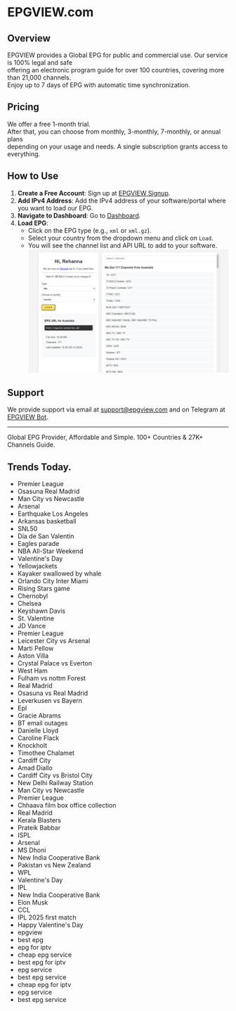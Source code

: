 # EPGVIEW.com



## Overview
EPGVIEW provides a Global EPG for public and commercial use. Our service is 100% legal and safe\
offering an electronic program guide for over 100 countries, covering more than 21,000 channels.\
Enjoy up to 7 days of EPG with automatic time synchronization.

## Pricing
We offer a free 1-month trial. \
After that, you can choose from monthly, 3-monthly, 7-monthly, or annual plans \
depending on your usage and needs. A single subscription grants access to everything.

## How to Use
1. **Create a Free Account**: Sign up at [EPGVIEW Signup](https://epgview.com/signup.php).
2. **Add IPv4 Address**: Add the IPv4 address of your software/portal where you want to load our EPG.
3. **Navigate to Dashboard**: Go to [Dashboard](https://epgview.com/dashboard.php).
4. **Load EPG**:
   - Click on the EPG type (e.g., `xml` or `xml.gz`).
   - Select your country from the dropdown menu and click on `Load`.
   - You will see the channel list and API URL to add to your software.
![EPGVIEW](img/dashboard.png)
## Support
We provide support via email at [support@epgview.com](mailto:support@epgview.com) and on Telegram at [EPGVIEW Bot](https://t.me/epgview_bot).

---

Global EPG Provider, Affordable and Simple. 100+ Countries & 27K+ Channels Guide.

## Trends Today.

- Premier League
- Osasuna  Real Madrid
- Man City vs Newcastle
- Arsenal
- Earthquake Los Angeles
- Arkansas basketball
- SNL50
- Día de San Valentín
- Eagles parade
- NBA All-Star Weekend
- Valentine's Day
- Yellowjackets
- Kayaker swallowed by whale
- Orlando City  Inter Miami
- Rising Stars game
- Chernobyl
- Chelsea
- Keyshawn Davis
- St. Valentine
- JD Vance
- Premier League
- Leicester City vs Arsenal
- Marti Pellow
- Aston Villa
- Crystal Palace vs Everton
- West Ham
- Fulham vs nottm Forest
- Real Madrid
- Osasuna vs Real Madrid
- Leverkusen vs Bayern
- Epl
- Gracie Abrams
- BT email outages
- Danielle Lloyd
- Caroline Flack
- Knockholt
- Timothee Chalamet
- Cardiff City
- Amad Diallo
- Cardiff City vs Bristol City
- New Delhi Railway Station
- Man City vs Newcastle
- Premier League
- Chhaava film box office collection
- Real Madrid
- Kerala Blasters
- Prateik Babbar
- ISPL
- Arsenal
- MS Dhoni
- New India Cooperative Bank
- Pakistan vs New Zealand
- WPL
- Valentine's Day
- IPL
- New India Cooperative Bank
- Elon Musk
- CCL
- IPL 2025 first match
- Happy Valentine's Day
- epgview
- best epg
- epg for iptv
- cheap epg service
- best epg for iptv
- epg service
- best epg service
- cheap epg for iptv
- epg service
- best epg service
